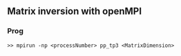 ## Matrix inversion with openMPI

### Prog
```shell
>> mpirun -np <processNumber> pp_tp3 <MatrixDimension>
```